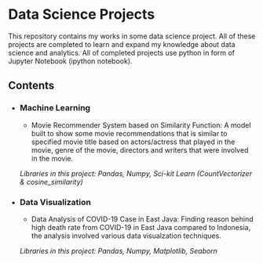 # Data Science Projects
This repository contains my works in some data science project. All of these projects are completed to learn and expand my knowledge about data science and analytics.
All of completed projects use python in form of Jupyter Notebook (ipython notebook).

## Contents

- ### Machine Learning
	- Movie Recommender System based on Similarity Function: A model built to show some movie recommendations that is similar to specified movie title based on actors/actress that played in the movie, genre of the movie, directors and writers that were involved in the movie.

	_Libraries in this project: Pandas, Numpy, Sci-kit Learn (CountVectorizer & cosine_similarity)_
	
- ### Data Visualization
	- Data Analysis of COVID-19 Case in East Java: Finding reason behind high death rate from COVID-19 in East Java compared to Indonesia, the analysis involved various data visualzation techniques.
	
	_Libraries in this project: Pandas, Numpy, Matplotlib, Seaborn_
